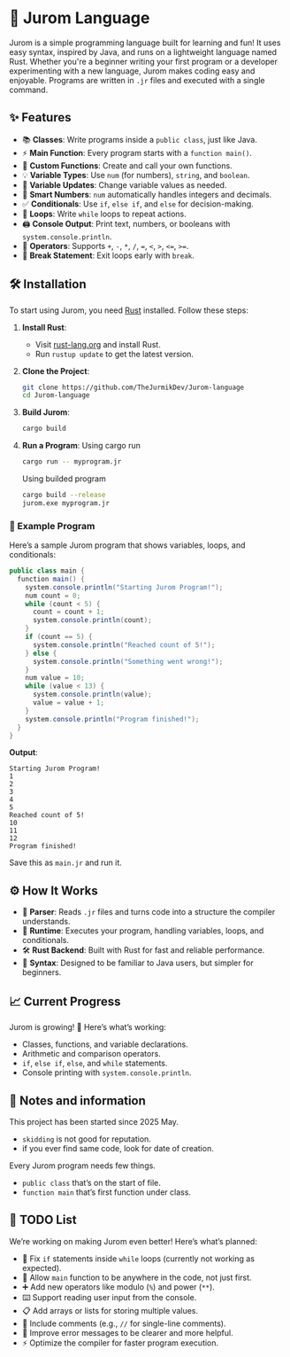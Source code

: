 # 🚀 Jurom Language
Jurom is a simple programming language built for learning and fun! It uses easy syntax, inspired by Java, and runs on a lightweight language named Rust. Whether you're a beginner writing your first program or a developer experimenting with a new language, Jurom makes coding easy and enjoyable. Programs are written in `.jr` files and executed with a single command.

## ✨ Features
- 📚 **Classes**: Write programs inside a `public class`, just like Java.
- ⚡ **Main Function**: Every program starts with a `function main()`.
- 🔧 **Custom Functions**: Create and call your own functions.
- 💡 **Variable Types**: Use `num` (for numbers), `string`, and `boolean`.
- 🔄 **Variable Updates**: Change variable values as needed.
- 🔢 **Smart Numbers**: `num` automatically handles integers and decimals.
- ✅ **Conditionals**: Use `if`, `else if`, and `else` for decision-making.
- 🔁 **Loops**: Write `while` loops to repeat actions.
- 🖨️ **Console Output**: Print text, numbers, or booleans with `system.console.println`.
- 🧮 **Operators**: Supports `+`, `-`, `*`, `/`, `=`, `<`, `>`, `<=`, `>=`.
- 🚪 **Break Statement**: Exit loops early with `break`.

## 🛠️ Installation
To start using Jurom, you need [Rust](https://www.rust-lang.org/) installed. Follow these steps:

1. **Install Rust**:
    - Visit [rust-lang.org](https://www.rust-lang.org/tools/install) and install Rust.
    - Run `rustup update` to get the latest version.

2. **Clone the Project**:
   ```bash
   git clone https://github.com/TheJurmikDev/Jurom-language
   cd Jurom-language
   ```

3. **Build Jurom**:
   ```bash
   cargo build
   ```

4. **Run a Program**:
   Using cargo run
   ```bash
   cargo run -- myprogram.jr
   ```
   
   Using builded program
   ```bash
   cargo build --release
   jurom.exe myprogram.jr
   ```

### 📝 Example Program
Here’s a sample Jurom program that shows variables, loops, and conditionals:

```java
public class main {
  function main() {
    system.console.println("Starting Jurom Program!");
    num count = 0;
    while (count < 5) {
      count = count + 1;
      system.console.println(count);
    }
    if (count == 5) {
      system.console.println("Reached count of 5!");
    } else {
      system.console.println("Something went wrong!");
    }
    num value = 10;
    while (value < 13) {
      system.console.println(value);
      value = value + 1;
    }
    system.console.println("Program finished!");
  }
}
```

**Output**:
```
Starting Jurom Program!
1
2
3
4
5
Reached count of 5!
10
11
12
Program finished!
```

Save this as `main.jr` and run it.

## ⚙️ How It Works
- 🧩 **Parser**: Reads `.jr` files and turns code into a structure the compiler understands.
- 🏃 **Runtime**: Executes your program, handling variables, loops, and conditionals.
- 🛠️ **Rust Backend**: Built with Rust for fast and reliable performance.
- 📜 **Syntax**: Designed to be familiar to Java users, but simpler for beginners.

## 📈 Current Progress
Jurom is growing! 🌱 Here’s what’s working:
- Classes, functions, and variable declarations.
- Arithmetic and comparison operators.
- `if`, `else if`, `else`, and `while` statements.
- Console printing with `system.console.println`.

## 📘 Notes and information
This project has been started since 2025 May.
- `skidding` is not good for reputation.
- if you ever find same code, look for date of creation.

Every Jurom program needs few things.
- `public class` that’s on the start of file.
- `function main` that’s first function under class.

## 🔮 TODO List
We’re working on making Jurom even better! Here’s what’s planned:
- 🐛 Fix `if` statements inside `while` loops (currently not working as expected).
- 📌 Allow `main` function to be anywhere in the code, not just first.
- ➕ Add new operators like modulo (`%`) and power (`**`).
- ⌨️ Support reading user input from the console.
- 📋 Add arrays or lists for storing multiple values.
- 💬 Include comments (e.g., `//` for single-line comments).
- 📢 Improve error messages to be clearer and more helpful.
- ⚡ Optimize the compiler for faster program execution.